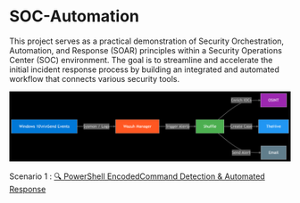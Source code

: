 # SOC-Automation
This project serves as a practical demonstration of Security Orchestration, Automation, and Response (SOAR) principles within a Security Operations Center (SOC) environment. The goal is to streamline and accelerate the initial incident response process by building an integrated and automated workflow that connects various security tools.

![SOC Automation Diagram](Security%20Analysis%20Automation/Diagram-SOC.png)

Scenario 1 :  [🔍 PowerShell EncodedCommand Detection & Automated Response](https://github.com/ZL30/1.SOC-Automation/blob/main/Scenario%201%3A%20Encoded%20PowerShell%20Command/README.md)
